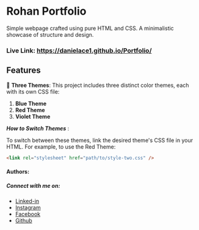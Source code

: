 # Rohan Portfolio

Simple webpage crafted using pure HTML and CSS. A minimalistic showcase of structure and design.

### Live Link: https://danielace1.github.io/Portfolio/

## Features

🎨 **Three Themes**: This project includes three distinct color themes, each with its own CSS file:

1. **Blue Theme**
2. **Red Theme**
3. **Violet Theme**

**_How to Switch Themes_** :

To switch between these themes, link the desired theme's CSS file in your HTML. For example, to use the Red Theme:

```html
<link rel="stylesheet" href="path/to/style-two.css" />
```

#### Authors:

##### Connect with me on:

- [Linked-in](https://www.linkedin.com/in/sudharsan-a-b40506290/)
- [Instagram](https://www.instagram.com/rohan_gholap._07?igsh=MXdnbmRxbGQ4N2I2NA==)
- [Facebook](https://www.facebook.com/share/19rE8pzYgY/)
- [Github](https://github.com/danielace1)
